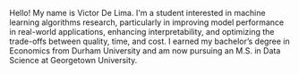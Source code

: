Hello! My name is Victor De Lima. I'm a student interested in machine learning algorithms research, particularly in improving model performance in real-world applications, enhancing interpretability, and optimizing the trade-offs between quality, time, and cost. I earned my bachelor’s degree in Economics from Durham University and am now pursuing an M.S. in Data Science at Georgetown University.
